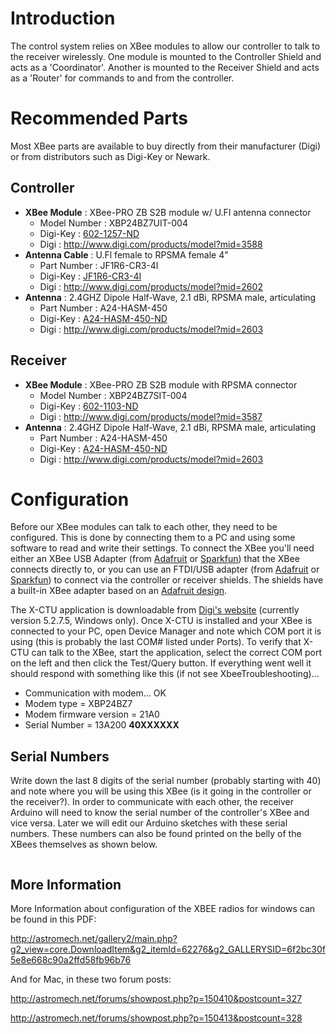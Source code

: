 

# Introduction #
The control system relies on XBee modules to allow our controller to talk to the receiver wirelessly. One module is mounted to the Controller Shield and acts as a 'Coordinator'. Another is mounted to the Receiver Shield and acts as a 'Router' for commands to and from the controller.
# Recommended Parts #
Most XBee parts are available to buy directly from their manufacturer (Digi) or from distributors such as Digi-Key or Newark.

## Controller ##
  * **XBee Module** : XBee-PRO ZB S2B module w/ U.Fl antenna connector
    * Model Number : XBP24BZ7UIT-004
    * Digi-Key : [602-1257-ND](http://search.digikey.com/scripts/DkSearch/dksus.dll?x=22&y=13&lang=en&site=us&KeyWords=XBP24BZ7UIT-004)
    * Digi : http://www.digi.com/products/model?mid=3588
  * **Antenna Cable** : U.Fl female to RPSMA female 4"
    * Part Number : JF1R6-CR3-4I
    * Digi-Key : [JF1R6-CR3-4I](http://parts.digikey.com/1/parts/26446-rf-cable-assy-jf1r6-cr3-4i.html)
    * Digi : http://www.digi.com/products/model?mid=2602
  * **Antenna** : 2.4GHZ Dipole Half-Wave, 2.1 dBi, RPSMA male, articulating
    * Part Number : A24-HASM-450
    * Digi-Key : [A24-HASM-450-ND](http://parts.digikey.com/1/parts/635412-ant-2-4ghz-dipole-half-wave-a24-hasm-450.html)
    * Digi : http://www.digi.com/products/model?mid=2603


## Receiver ##
  * **XBee Module** : XBee-PRO ZB S2B module with RPSMA connector
    * Model Number : XBP24BZ7SIT-004
    * Digi-Key : [602-1103-ND](http://parts.digikey.com/1/parts/1586162-module-zigbee-pro-w-rpsma-ant-xbp24-z7sit-004.html)
    * Digi : http://www.digi.com/products/model?mid=3587
  * **Antenna** : 2.4GHZ Dipole Half-Wave, 2.1 dBi, RPSMA male, articulating
    * Part Number : A24-HASM-450
    * Digi-Key : [A24-HASM-450-ND](http://parts.digikey.com/1/parts/635412-ant-2-4ghz-dipole-half-wave-a24-hasm-450.html)
    * Digi : http://www.digi.com/products/model?mid=2603

# Configuration #
Before our XBee modules can talk to each other, they need to be configured. This is done by connecting them to a PC and using some software to read and write their settings. To connect the XBee you'll need either an XBee USB Adapter (from [Adafruit](https://www.adafruit.com/products/247) or [Sparkfun](http://www.sparkfun.com/products/8687)) that the XBee connects directly to, or you can use an FTDI/USB adapter (from [Adafruit](https://www.adafruit.com/products/284) or [Sparkfun](http://www.sparkfun.com/products/9716)) to connect via the controller or receiver shields. The shields have a built-in XBee adapter based on an [Adafruit design](http://www.ladyada.net/make/xbee/).

The X-CTU application is downloadable from [Digi's website](http://www.digi.com/support/productdetail?pid=3352&osvid=0&type=utilities) (currently version 5.2.7.5, Windows only). Once X-CTU is installed and your XBee is connected to your PC, open Device Manager and note which COM port it is using (this is probably the last COM# listed under Ports). To verify that X-CTU can talk to the XBee, start the application, select the correct COM port on the left and then click the Test/Query button. If everything went well it should respond with something like this (if not see XbeeTroubleshooting)...
  * Communication with modem... OK
  * Modem type = XBP24BZ7
  * Modem firmware version = 21A0
  * Serial Number = 13A200 **40XXXXXX**

## Serial Numbers ##
Write down the last 8 digits of the serial number (probably starting with 40) and note where you will be using this XBee (is it going in the controller or the receiver?). In order to communicate with each other, the receiver Arduino will need to know the serial number of the controller's XBee and vice versa. Later we will edit our Arduino sketches with these serial numbers. These numbers can also be found printed on the belly of the XBees themselves as shown below.

![![](https://rseries-open-control.googlecode.com/svn/trunk/Media/Misc/XBee_Address_ID_sm.jpg)](https://rseries-open-control.googlecode.com/svn/trunk/Media/Misc/XBee_Address_ID.jpg)

## More Information ##
More Information about configuration of the XBEE radios for windows can be found in this PDF:

http://astromech.net/gallery2/main.php?g2_view=core.DownloadItem&g2_itemId=62276&g2_GALLERYSID=6f2bc30f5e8e668c90a2ffd58fb96b76

And for Mac, in these two forum posts:

http://astromech.net/forums/showpost.php?p=150410&postcount=327

http://astromech.net/forums/showpost.php?p=150413&postcount=328